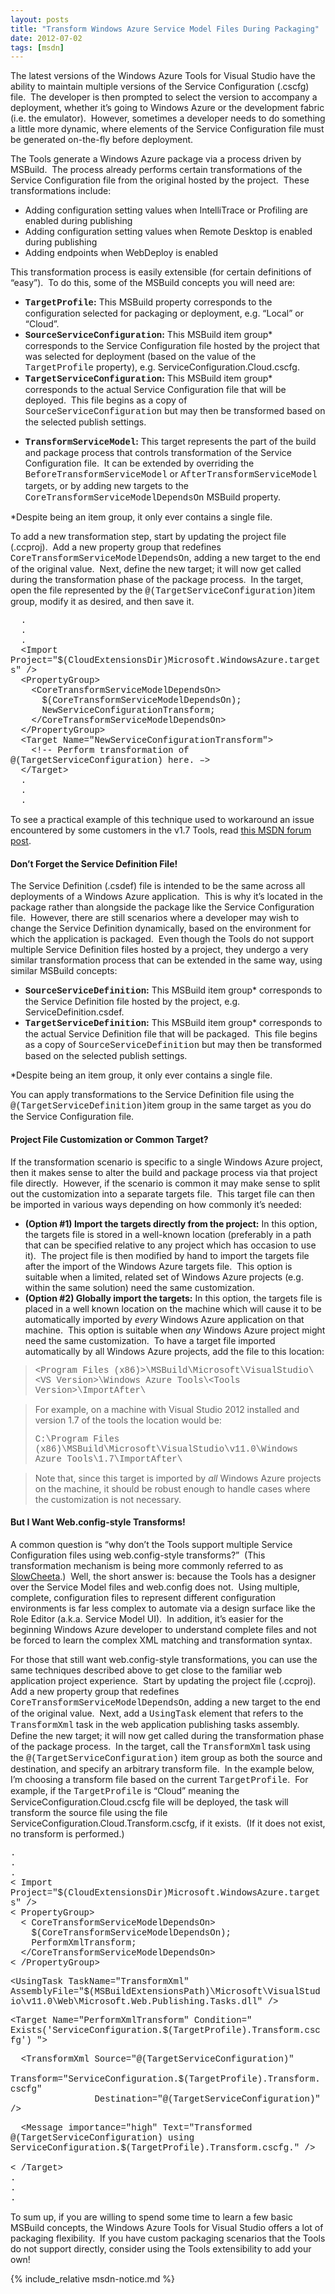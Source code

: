 ```yaml
---
layout: posts
title: "Transform Windows Azure Service Model Files During Packaging"
date: 2012-07-02
tags: [msdn]
---
```

<p>The latest versions of the Windows Azure Tools for Visual Studio have the ability to maintain multiple versions of the Service Configuration (.cscfg) file.&nbsp; The developer is then prompted to select the version to accompany a deployment, whether it&rsquo;s going to Windows Azure or the development fabric (i.e. the emulator).&nbsp; However, sometimes a developer needs to do something a little more dynamic, where elements of the Service Configuration file must be generated on-the-fly before deployment.</p>
<p>The Tools generate a Windows Azure package via a process driven by MSBuild.&nbsp; The process already performs certain transformations of the Service Configuration file from the original hosted by the project.&nbsp; These transformations include:</p>
<ul>
<li>Adding configuration setting values when IntelliTrace or Profiling are enabled during publishing</li>
<li>Adding configuration setting values when Remote Desktop is enabled during publishing</li>
<li>Adding endpoints when WebDeploy is enabled</li>
</ul>
<p>This transformation process is easily extensible (for certain definitions of &ldquo;easy&rdquo;).&nbsp; To do this, some of the MSBuild concepts you will need are:</p>
<ul>
<li><strong><span style="font-family: Courier New;" face="Courier New">TargetProfile</span>:</strong> This MSBuild property corresponds to the configuration selected for packaging or deployment, e.g. &ldquo;Local&rdquo; or &ldquo;Cloud&rdquo;.</li>
<li><strong><span style="font-family: Courier New;" face="Courier New">SourceServiceConfiguration</span>:</strong> This MSBuild item group* corresponds to the Service Configuration file hosted by the project that was selected for deployment (based on the value of the <span style="font-family: Courier New;" face="Courier New">TargetProfile</span> property), e.g. ServiceConfiguration.Cloud.cscfg.</li>
<li><strong><span style="font-family: Courier New;" face="Courier New">TargetServiceConfiguration</span>:</strong> This MSBuild item group* corresponds to the actual Service Configuration file that will be deployed.&nbsp; This file begins as a copy of <span style="font-family: Courier New;" face="Courier New">SourceServiceConfiguration</span> but may then be transformed based on the selected publish settings.</li>
<li>
<p><strong><span style="font-family: Courier New;" face="Courier New">TransformServiceModel</span>:</strong> This target represents the part of the build and package process that controls transformation of the Service Configuration file.&nbsp; It can be extended by overriding the <span style="font-family: Courier New;" face="Courier New">BeforeTransformServiceModel</span> or <span style="font-family: Courier New;" face="Courier New">AfterTransformServiceModel</span><span style="font-family: Segoe UI;" face="Segoe UI"> targets</span>, or by adding new targets to the <span style="font-family: Courier New;" face="Courier New">CoreTransformServiceModelDependsOn</span> MSBuild property.</p>
</li>
</ul>
<p>*Despite being an item group, it only ever contains a single file.</p>
<p>To add a new transformation step, start by updating the project file (.ccproj).&nbsp; Add a new property group that redefines <span style="font-family: Courier New;" face="Courier New">CoreTransformServiceModelDependsOn</span>, adding a new target to the end of the original value.&nbsp; Next, define the new target; it will now get called during the transformation phase of the package process.&nbsp; In the target, open the file represented by the <span style="font-family: Courier New;" face="Courier New">@(TargetServiceConfiguration)</span>item group, modify it as desired, and then save it.</p>
<p><span style="font-family: Courier New;" face="Courier New">&nbsp; . <br />&nbsp; . <br />&nbsp; . <br />&nbsp; &lt;Import Project="$(CloudExtensionsDir)Microsoft.WindowsAzure.targets" /&gt;&nbsp;&nbsp;&nbsp; <br />&nbsp; &lt;PropertyGroup&gt; <br />&nbsp;&nbsp;&nbsp; &lt;CoreTransformServiceModelDependsOn&gt; <br />&nbsp;&nbsp;&nbsp;&nbsp;&nbsp; $(CoreTransformServiceModelDependsOn); <br />&nbsp;&nbsp;&nbsp;&nbsp;&nbsp; NewServiceConfigurationTransform; <br />&nbsp;&nbsp;&nbsp; &lt;/CoreTransformServiceModelDependsOn&gt; <br />&nbsp; &lt;/PropertyGroup&gt; <br />&nbsp; &lt;Target Name="NewServiceConfigurationTransform"&gt; <br />&nbsp;&nbsp;&nbsp; &lt;!-- Perform transformation of @(TargetServiceConfiguration) here. &ndash;&gt; <br />&nbsp; &lt;/Target&gt; <br />&nbsp; . <br />&nbsp; . <br />&nbsp; .</span></p>
<p>To see a practical example of this technique used to workaround an issue encountered by some customers in the v1.7 Tools, read <a href="http://social.msdn.microsoft.com/Forums/en-US/windowsazuredevelopment/thread/70f7f535-9d3b-49db-b71a-edb9bcec22ea">this MSDN forum post</a>.</p>
<h4>Don&rsquo;t Forget the Service Definition File!</h4>
<p>The Service Definition (.csdef) file is intended to be the same across all deployments of a Windows Azure application.&nbsp; This is why it&rsquo;s located in the package rather than alongside the package like the Service Configuration file.&nbsp; However, there are still scenarios where a developer may wish to change the Service Definition dynamically, based on the environment for which the application is packaged.&nbsp; Even though the Tools do not support multiple Service Definition files hosted by a project, they undergo a very similar transformation process that can be extended in the same way, using similar MSBuild concepts:</p>
<ul>
<li><strong><span style="font-family: Courier New;" face="Courier New">SourceServiceDefinition</span>:</strong> This MSBuild item group* corresponds to the Service Definition file hosted by the project, e.g. ServiceDefinition.csdef.</li>
<li><strong><span style="font-family: Courier New;" face="Courier New">TargetServiceDefinition</span>:</strong> This MSBuild item group* corresponds to the actual Service Definition file that will be packaged.&nbsp; This file begins as a copy of <span style="font-family: Courier New;" face="Courier New">SourceServiceDefinition</span> but may then be transformed based on the selected publish settings.</li>
</ul>
<p>*Despite being an item group, it only ever contains a single file.</p>
<p>You can apply transformations to the Service Definition file using the <span style="font-family: Courier New;" face="Courier New">@(TargetServiceDefinition)</span>item group in the same target as you do the Service Configuration file.</p>
<h4>Project File Customization or Common Target?</h4>
<p>If the transformation scenario is specific to a single Windows Azure project, then it makes sense to alter the build and package process via that project file directly.&nbsp; However, if the scenario is common it may make sense to split out the customization into a separate targets file.&nbsp; This target file can then be imported in various ways depending on how commonly it&rsquo;s needed:</p>
<ul>
<li><strong>(Option #1) Import the targets directly from the project:</strong> In this option, the targets file is stored in a well-known location (preferably in a path that can be specified relative to any project which has occasion to use it).&nbsp; The project file is then modified by hand to import the targets file after the import of the Windows Azure targets file.&nbsp; This option is suitable when a limited, related set of Windows Azure projects (e.g. within the same solution) need the same customization.</li>
<li><strong>(Option #2) Globally import the targets:</strong> In this option, the targets file is placed in a well known location on the machine which will cause it to be automatically imported by <em>every</em> Windows Azure application on that machine.&nbsp; This option is suitable when <em>any</em> Windows Azure project might need the same customization.&nbsp; To have a target file imported automatically by all Windows Azure projects, add the file to this location:</li>
</ul>
<blockquote>
<p><span style="font-family: Courier New;" face="Courier New">&lt;Program Files (x86)&gt;\MSBuild\Microsoft\VisualStudio\&lt;VS Version&gt;\Windows Azure Tools\&lt;Tools Version&gt;\ImportAfter\</span></p>
</blockquote>
<blockquote>
<p>For example, on a machine with Visual Studio 2012 installed and version 1.7 of the tools the location would be:</p>
<p><span style="font-family: Courier New;" face="Courier New">C:\Program Files (x86)\MSBuild\Microsoft\VisualStudio\v11.0\Windows Azure Tools\1.7\ImportAfter\</span></p>
</blockquote>
<blockquote>
<p>Note that, since this target is imported by <em>all</em> Windows Azure projects on the machine, it should be robust enough to handle cases where the customization is not necessary.</p>
</blockquote>
<h4>But I Want Web.config-style Transforms!</h4>
<p>A common question is &ldquo;why don&rsquo;t the Tools support multiple Service Configuration files using web.config-style transforms?&rdquo;&nbsp; (This transformation mechanism is being more commonly referred to as <a href="http://visualstudiogallery.msdn.microsoft.com/69023d00-a4f9-4a34-a6cd-7e854ba318b5">SlowCheeta</a>.)&nbsp; Well, the short answer is: because the Tools has a designer over the Service Model files and web.config does not.&nbsp; Using multiple, complete, configuration files to represent different configuration environments is far less complex to automate via a design surface like the Role Editor (a.k.a. Service Model UI).&nbsp; In addition, it&rsquo;s easier for the beginning Windows Azure developer to understand complete files and not be forced to learn the complex XML matching and transformation syntax.</p>
<p>For those that still want web.config-style transformations, you can use the same techniques described above to get close to the familiar web application project experience.&nbsp; Start by updating the project file (.ccproj).&nbsp; Add a new property group that redefines <span style="font-family: Courier New;" face="Courier New">CoreTransformServiceModelDependsOn</span>, adding a new target to the end of the original value.&nbsp; Next, add a <span style="font-family: Courier New;" face="Courier New">UsingTask</span> element that refers to the <span style="font-family: Courier New;" face="Courier New">TransformXml</span> task in the web application publishing tasks assembly.&nbsp; Define the new target; it will now get called during the transformation phase of the package process.&nbsp; In the target, call the <span style="font-family: Courier New;" face="Courier New">TransformXml</span> task using the <span style="font-family: Courier New;" face="Courier New">@(TargetServiceConfiguration)</span> item group as both the source and destination, and specify an arbitrary transform file.&nbsp; In the example below, I&rsquo;m choosing a transform file based on the current <span style="font-family: Courier New;" face="Courier New">TargetProfile</span>.&nbsp; For example, if the <span style="font-family: Courier New;" face="Courier New">TargetProfile</span> is &ldquo;Cloud&rdquo; meaning the ServiceConfiguration.Cloud.cscfg file will be deployed, the task will transform the source file using the file ServiceConfiguration.Cloud.Transform.cscfg, if it exists.&nbsp; (If it does not exist, no transform is performed.)</p>
<p><span style="font-family: Courier New;" face="Courier New">. <br /> . <br /> . <br />&lt; Import Project="$(CloudExtensionsDir)Microsoft.WindowsAzure.targets" /&gt; <br />&lt; PropertyGroup&gt; <br />&nbsp; &lt; CoreTransformServiceModelDependsOn&gt; <br />&nbsp;&nbsp;&nbsp; $(CoreTransformServiceModelDependsOn); <br />&nbsp;&nbsp;&nbsp; PerformXmlTransform; <br />&nbsp; &lt;/CoreTransformServiceModelDependsOn&gt; <br />&lt; /PropertyGroup&gt;</span></p>
<p><span style="font-family: Courier New;" face="Courier New"></span></p>
<p><span style="font-family: Courier New;" face="Courier New">&lt;UsingTask TaskName="TransformXml" AssemblyFile="$(MSBuildExtensionsPath)\Microsoft\VisualStudio\v11.0\Web\Microsoft.Web.Publishing.Tasks.dll" /&gt;</span></p>
<p><span style="font-family: Courier New;" face="Courier New"></span></p>
<p><span style="font-family: Courier New;" face="Courier New">&lt;Target Name="PerformXmlTransform" Condition=" Exists('ServiceConfiguration.$(TargetProfile).Transform.cscfg') "&gt;</span></p>
<p><span style="font-family: Courier New;" face="Courier New"></span></p>
<p><span style="font-family: Courier New;" face="Courier New">&nbsp; &lt;TransformXml Source="@(TargetServiceConfiguration)" <br />&nbsp;&nbsp;&nbsp;&nbsp;&nbsp;&nbsp;&nbsp;&nbsp;&nbsp;&nbsp;&nbsp;&nbsp;&nbsp;&nbsp;&nbsp; Transform="ServiceConfiguration.$(TargetProfile).Transform.cscfg" <br />&nbsp;&nbsp;&nbsp;&nbsp;&nbsp;&nbsp;&nbsp;&nbsp;&nbsp;&nbsp;&nbsp;&nbsp;&nbsp;&nbsp;&nbsp; Destination="@(TargetServiceConfiguration)" /&gt;</span></p>
<p><span style="font-family: Courier New;" face="Courier New"></span></p>
<p><span style="font-family: Courier New;" face="Courier New">&nbsp; &lt;Message importance="high" Text="Transformed @(TargetServiceConfiguration) using ServiceConfiguration.$(TargetProfile).Transform.cscfg." /&gt; <br />&nbsp; <br />&lt; /Target&gt; <br /> . <br /> . <br /> .</span></p>
<p>To sum up, if you are willing to spend some time to learn a few basic MSBuild concepts, the Windows Azure Tools for Visual Studio offers a lot of packaging flexibility.&nbsp; If you have custom packaging scenarios that the Tools do not support directly, consider using the Tools extensibility to add your own!</p>

{% include_relative msdn-notice.md %}
